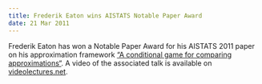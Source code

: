 ```yaml
---
title: Frederik Eaton wins AISTATS Notable Paper Award
date: 21 Mar 2011
---
```




Frederik Eaton has won a Notable Paper Award for his AISTATS 2011 paper on his approximation framework [“A conditional game for comparing approximations“](http://mlg.eng.cam.ac.uk/frederik/cond-game.pdf). A video of the associated talk is available on [videolectures.net](http://videolectures.net/aistats2011_eaton_game/).

 